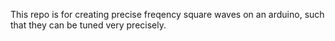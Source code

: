 This repo is for creating precise freqency square waves on an arduino, such that they can be tuned very precisely.
